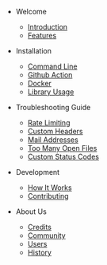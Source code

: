 - Welcome

  - [Introduction](/home.md)
  - [Features](/features.md)

- Installation

  - [Command Line](install.md)
  - [Github Action](github-action.md)
  - [Docker](docker.md)
  - [Library Usage](library.md)

- Troubleshooting Guide

  - [Rate Limiting](rate-limiting.md)
  - [Custom Headers](custom-headers.md)
  - [Mail Addresses](mail.md)
  - [Too Many Open Files](open-files.md)
  - [Custom Status Codes](status-codes.md)

- Development

  - [How It Works](how-it-works.md)
  - [Contributing](contributing.md)

- About Us

  - [Credits](/credits.md)
  - [Community](/community.md)
  - [Users](/users.md)
  - [History](/history.md)
